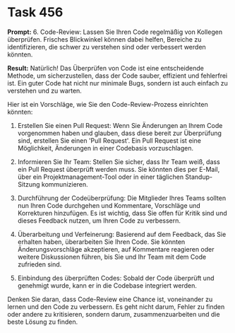 # Task 456

**Prompt:** 6. Code-Review: Lassen Sie Ihren Code regelmäßig von Kollegen überprüfen. Frisches Blickwinkel können dabei helfen, Bereiche zu identifizieren, die schwer zu verstehen sind oder verbessert werden könnten.

**Result:**
Natürlich! Das Überprüfen von Code ist eine entscheidende Methode, um sicherzustellen, dass der Code sauber, effizient und fehlerfrei ist. Ein guter Code hat nicht nur minimale Bugs, sondern ist auch einfach zu verstehen und zu warten.

Hier ist ein Vorschläge, wie Sie den Code-Review-Prozess einrichten könnten:

1. Erstellen Sie einen Pull Request: Wenn Sie Änderungen an Ihrem Code vorgenommen haben und glauben, dass diese bereit zur Überprüfung sind, erstellen Sie einen 'Pull Request'. Ein Pull Request ist eine Möglichkeit, Änderungen in einer Codebasis vorzuschlagen.

2. Informieren Sie Ihr Team: Stellen Sie sicher, dass Ihr Team weiß, dass ein Pull Request überprüft werden muss. Sie könnten dies per E-Mail, über ein Projektmanagement-Tool oder in einer täglichen Standup-Sitzung kommunizieren.

3. Durchführung der Codeüberprüfung: Die Mitglieder Ihres Teams sollten nun Ihren Code durchgehen und Kommentare, Vorschläge und Korrekturen hinzufügen. Es ist wichtig, dass Sie offen für Kritik sind und dieses Feedback nutzen, um Ihren Code zu verbessern.

4. Überarbeitung und Verfeinerung: Basierend auf dem Feedback, das Sie erhalten haben, überarbeiten Sie Ihren Code. Sie könnten Änderungsvorschläge akzeptieren, auf Kommentare reagieren oder weitere Diskussionen führen, bis Sie und Ihr Team mit dem Code zufrieden sind.

5. Einbindung des überprüften Codes: Sobald der Code überprüft und genehmigt wurde, kann er in die Codebase integriert werden.

Denken Sie daran, dass Code-Review eine Chance ist, voneinander zu lernen und den Code zu verbessern. Es geht nicht darum, Fehler zu finden oder andere zu kritisieren, sondern darum, zusammenzuarbeiten und die beste Lösung zu finden.
